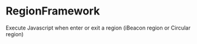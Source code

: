 RegionFramework
===============

Execute Javascript when enter or exit a region (iBeacon region or Circular region)
